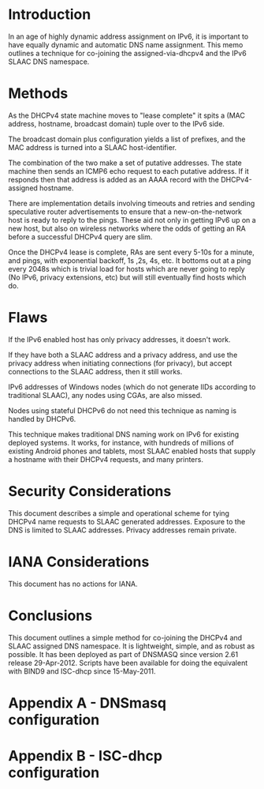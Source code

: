 # Introduction

In an age of highly dynamic address assignment on IPv6, it is important
to have equally dynamic and automatic DNS name assignment. This memo
outlines a technique for co-joining the assigned-via-dhcpv4 and the
IPv6 SLAAC DNS namespace.

<?rfc toc="yes"?>
<?rfc symrefs="yes"?>
<?rfc sortrefs="yes"?>
<?rfc subcompact="no"?>
<?rfc compact="yes"?>
<?rfc comments="yes"?>

# Methods

As the DHCPv4 state machine moves to "lease complete" it spits a (MAC
address, hostname, broadcast domain) tuple over to the IPv6 side.

The broadcast domain plus configuration yields a list of prefixes, and
the MAC address is turned into a SLAAC host-identifier. 

The combination of the two make a set of putative addresses. The state
machine then sends an ICMP6 echo request to each putative address. If
it responds then that address is added as an AAAA record with the
DHCPv4-assigned hostname.

There are implementation details involving timeouts and retries and
sending speculative router advertisements to ensure that a
new-on-the-network host is ready to reply to the pings. These aid
not only in getting IPv6 up on a new host, but also on wireless networks
where the odds of getting an RA before a successful DHCPv4 query
are slim.

Once the DHCPv4 lease is complete, RAs are sent every 5-10s for a
minute, and pings, with exponential backoff, 1s ,2s, 4s, etc. It
bottoms out at a ping every 2048s which is trivial load for hosts
which are never going to reply (No IPv6, privacy extensions, etc) but
will still eventually find hosts which do.

# Flaws

If the IPv6 enabled host has only privacy addresses, it doesn't work.

If they have both a SLAAC address and a privacy address, and use the
privacy address when initiating connections (for privacy), but accept
connections to the SLAAC address, then it still works.

IPv6 addresses of Windows nodes (which do not generate IIDs according
to traditional SLAAC), any nodes using CGAs, are also missed.

Nodes using stateful DHCPv6 do not need this technique as naming
is handled by DHCPv6.

This technique makes traditional DNS naming work on IPv6 for existing
deployed systems. It works, for instance, with hundreds of millions of
existing Android phones and tablets, most SLAAC enabled hosts that
supply a hostname with their DHCPv4 requests, and many printers.

# Security Considerations

This document describes a simple and operational scheme for tying
DHCPv4 name requests to SLAAC generated addresses. Exposure to the DNS
is limited to SLAAC addresses. Privacy addresses remain private.

# IANA Considerations

This document has no actions for IANA.

# Conclusions

This document outlines a simple method for co-joining the DHCPv4 and
SLAAC assigned DNS namespace. It is lightweight, simple, and as robust
as possible.  It has been deployed as part of DNSMASQ since version
2.61 release 29-Apr-2012.  Scripts have been available for doing the
equivalent with BIND9 and ISC-dhcp since 15-May-2011.

# Appendix A - DNSmasq configuration

# Appendix B - ISC-dhcp configuration


